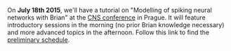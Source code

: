 <html><body><p>On <strong>July 18th 2015</strong>, we'll have a tutorial on "Modelling of spiking neural networks with Brian" at the <a href="http://www.cnsorg.org/cns-2015-prague">CNS conference</a> in Prague. It will feature introductory sessions in the morning (no prior Brian knowledge necessary) and more advanced topics in the afternoon. Follow this link to find the <a href="http://briansimulator.org/brian-tutorial-at-cns-2015">preliminary schedule</a>.</p></body></html>